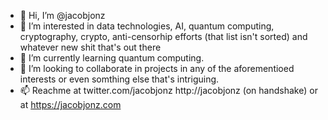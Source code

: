 - 👋 Hi, I’m @jacobjonz
- 👀 I’m interested in data technologies, AI, quantum computing, cryptography, crypto, anti-censorhip efforts (that list isn't sorted) and whatever new shit that's out there
- 🌱 I’m currently learning quantum computing.
- 💞️ I’m looking to collaborate in projects in any of the aforementioed interests or even somthing else that's intriguing.
- 📫 Reachme at twitter.com/jacobjonz http://jacobjonz (on handshake) or at https://jacobjonz.com

<!---
jacobjonz/jacobjonz is a ✨ special ✨ repository because its `README.md` (this file) appears on your GitHub profile.
You can click the Preview link to take a look at your changes.
--->
